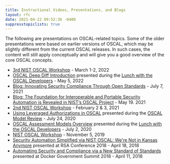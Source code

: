 ```yaml
---
title: Instructional Videos, Presentations, and Blogs
layout: rfc
date: 2021-04-22 09:52:36 -0400
suppresstopiclists: true
---
```


The following are presentations on OSCAL-related topics. Some of the older presentations were based on earlier versions of OSCAL, which may be slightly different from the current OSCAL releases. In such cases, the  content will still apply conceptually and will give you a good overview of the core OSCAL concepts.

- [3rd NIST OSCAL Workshop](oscal-workshop-2022-03/) - March 1-2, 2022
- [OSCAL Deep Diff Introduction](/presentations/OSCAL-deep-diff-LWtD-20220505.pdf) presented during the [Lunch with the OSCAL Developers](/contribute/dev-lunch/) - May 5, 2022
- [Blog: Innovating Security Compliance Through Open Standards](https://www.easydynamics.com/blog/innovating-security-compliance-through-open-standards/) - July 7, 2021
- [Blog: The Foundation for Interoperable and Portable Security Automation is Revealed in NIST’s OSCAL Project](https://www.nist.gov/blogs/cybersecurity-insights/foundation-interoperable-and-portable-security-automation-revealed) - May 19. 2021
- [2nd NIST OSCAL Workshop](oscal-workshop-2021-02/) - February 2 & 3, 2021
- [Using Leveraged Authorizations in OSCAL](/presentations/oscal-leveraged-authorizations-v6a.pdf) presented during the [OSCAL Model Review](/contribute/model-review/) - July 24, 2020
- [OSCAL Assessment Models Overview](/presentations/oscal-ap-ar-poam-v3.pdf) presented during the [Lunch with the OSCAL Developers](/contribute/dev-lunch/) - July 2, 2020
- [NIST OSCAL Workshop](OSCAL-workshop-20191105.pdf) - November 5, 2019
- [Security Automation Simplified via NIST OSCAL: We're Not in Kansas Anymore](https://www.youtube.com/watch?v=eP8K7piU5UQ) presented at RSA Conference 2018 - April 18, 2018
- [Automating Security and Compliance via a New Standard of Standards](https://www.youtube.com/watch?v=mo3J0tFxixg) presented at Docker Government Summit 2018 - April 11, 2018
